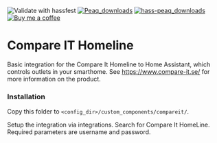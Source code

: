 ![Validate with hassfest](https://github.com/elden1337/hass_compareit/workflows/Validate%20with%20hassfest/badge.svg) 
[![Peaq_downloads](https://img.shields.io/github/downloads/elden1337/hass_compareit/total)](https://github.com/elden1337/hass_compareit) 
[![hass-peaq_downloads](https://img.shields.io/github/downloads/elden1337/hass_compareit/latest/total)](https://github.com/elden1337/hass_compareit)
[![Buy me a coffee](https://img.shields.io/static/v1.svg?label=Buy%20me%20a%20coffee&message=🥨&color=black&logo=buy%20me%20a%20coffee&logoColor=white&labelColor=6f4e37)](https://www.buymeacoffee.com/elden)

# Compare IT Homeline

Basic integration for the Compare It Homeline to Home Assistant, which controls outlets in your smarthome. 
See https://www.compare-it.se/ for more information on the product.

### Installation

Copy this folder to `<config_dir>/custom_components/compareit/`.

Setup the integration via integrations. Search for Compare It HomeLine.
Required parameters are username and password.
